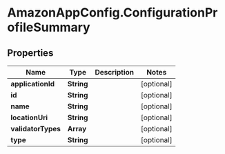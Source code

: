 # AmazonAppConfig.ConfigurationProfileSummary

## Properties

Name | Type | Description | Notes
------------ | ------------- | ------------- | -------------
**applicationId** | **String** |  | [optional] 
**id** | **String** |  | [optional] 
**name** | **String** |  | [optional] 
**locationUri** | **String** |  | [optional] 
**validatorTypes** | **Array** |  | [optional] 
**type** | **String** |  | [optional] 


